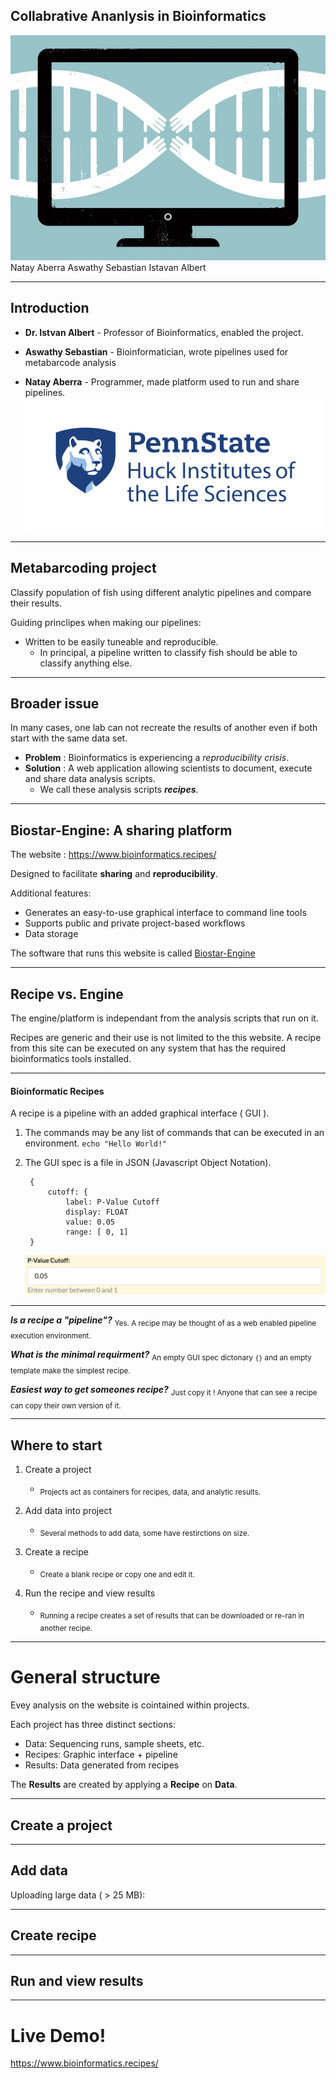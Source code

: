 ## Collabrative Ananlysis in Bioinformatics 
![](./images/collab.jpg ) 
Natay Aberra 
Aswathy Sebastian 
Istavan Albert 


---

## Introduction 

- __Dr. Istvan Albert__ - Professor of Bioinformatics, enabled the project.

- __Aswathy Sebastian__ - Bioinformatician, wrote pipelines used for metabarcode analysis

- __Natay Aberra__ - Programmer, made platform used to run and share pipelines. 
![](./images/state.png)

---

## Metabarcoding project

Classify population of fish using different analytic pipelines and compare their results.

Guiding princlipes when making our pipelines:
- Written to be easily tuneable and reproducible. 
	- In principal, a pipeline written to classify fish should be able to classify anything else. 


---

## Broader issue 

In many cases, one lab can not recreate the results of another even if both start with the same data set.


- __Problem__ : Bioinformatics is experiencing a _reproducibility crisis_. 
- __Solution__ :  A web application allowing scientists to document, execute and share data analysis scripts. 
	- We call these analysis scripts ___recipes___. 
  
---
## Biostar-Engine: A sharing platform


The website : https://www.bioinformatics.recipes/

Designed to facilitate __sharing__ and __reproducibility__.

Additional features:
- Generates an easy-to-use graphical interface to command line tools
- Supports public and private project-based workflows
- Data storage

The software that runs this website is called [Biostar-Engine](https://github.com/biostars/biostar-engine)



---

## Recipe vs. Engine

The engine/platform is independant from the analysis scripts that run on it.

Recipes are generic and their use is not limited to the this website. A recipe from this site can be executed on any system that has the required bioinformatics tools installed.


---

#### Bioinformatic Recipes 

A recipe is a pipeline with an added graphical interface ( GUI ).
1. The commands may be any list of commands that can be executed in an environment. `echo "Hello World!"`
  
2. The GUI spec is a file in JSON (Javascript Object Notation).

      
        {
            cutoff: {
                label: P-Value Cutoff
                display: FLOAT
                value: 0.05
                range: [ 0, 1]
        }
   
 	![](./images/cutoff-parameter.png)




---
___Is a recipe a "pipeline"?___
<sub>Yes. A recipe may be thought of as a web enabled pipeline execution environment.</sub>

___What is the minimal requirment?___
<sub>An empty GUI spec dictonary `{}` and an empty template make the simplest recipe. </sub>

___Easiest way to get someones recipe?___
<sub>Just copy it ! Anyone that can see a recipe can copy their own version of it. </sub>

---

## Where to start

1. Create a project
	- <sub>Projects act as containers for recipes, data, and analytic results.</sub>
	
2. Add data into project
	- <sub>Several methods to add data, some have restirctions on size.</sub>

3. Create a recipe 
	- <sub>Create a blank recipe or copy one and edit it.</sub>

4. Run the recipe and view results
	- <sub>Running a recipe creates a set of results that can be downloaded or re-ran in another recipe.</sub>

---
# General structure 

Evey analysis on the website is cointained within projects.

Each project has three distinct sections:

- Data: Sequencing runs, sample sheets, etc.
- Recipes: Graphic interface + pipeline
- Results: Data generated from recipes

The __Results__ are created by applying a __Recipe__ on __Data__.


---
## Create a project

---

## Add data
Uploading large data ( > 25 MB): 


---
## Create recipe 

---
## Run and view results

---
# Live Demo!
https://www.bioinformatics.recipes/







